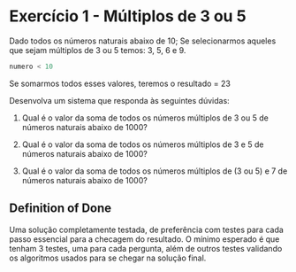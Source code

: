 # Exercício 1 - Múltiplos de 3 ou 5
Dado todos os números naturais abaixo de 10;
Se selecionarmos aqueles que sejam múltiplos de 3 ou 5 temos: 3, 5, 6 e 9.

```js
numero < 10
``` 

Se somarmos todos esses valores, teremos o resultado = 23

Desenvolva um sistema que responda às seguintes dúvidas:

1. Qual é o valor da soma de todos os números múltiplos de 3 ou 5 de números naturais abaixo de 1000?

2. Qual é o valor da soma de todos os números múltiplos de 3 e 5 de números naturais abaixo de 1000?

3. Qual é o valor da soma de todos os números múltiplos de (3 ou 5) e 7 de números naturais abaixo de 1000?

## Definition of Done

Uma solução completamente testada, de preferência com testes para cada passo essencial para a checagem do resultado.
O mínimo esperado é que tenham 3 testes, uma para cada pergunta, além de outros testes validando os algoritmos usados para se chegar na solução final.
